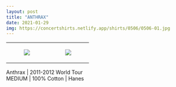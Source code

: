 ```yaml
---
layout: post
title: "ANTHRAX"
date: 2021-01-29
img: https://concertshirts.netlify.app/shirts/0506/0506-01.jpg
---
```




<table style="width:100%;"><tr><td style="vertical-align:top;">
      <figure class="tmblr-full" data-orig-height="2048" data-orig-width="1365" data-orig-src="https://concertshirts.netlify.app/shirts/0506/0506-01.jpg"><img src="https://64.media.tumblr.com/9eb313548d4b31ed7a811488571f9917/25e964bcc0cde1d3-a5/s540x810/2d5d57eb79f860f205ef2aebaa93979f994231a9.jpg" data-orig-height="2048" data-orig-width="1365" data-orig-src="https://concertshirts.netlify.app/shirts/0506/0506-01.jpg"/></figure></td>
    <td style="vertical-align:top;">
      <figure class="tmblr-full" data-orig-height="2048" data-orig-width="1365" data-orig-src="https://concertshirts.netlify.app/shirts/0506/0506-02.jpg"><img src="https://64.media.tumblr.com/19b80c10b6939f854e5426c24811d127/25e964bcc0cde1d3-95/s540x810/cc5f878f412ed561261bd26ffd16f296df87ada3.jpg" data-orig-height="2048" data-orig-width="1365" data-orig-src="https://concertshirts.netlify.app/shirts/0506/0506-02.jpg"/></figure></td>
  </tr></table><p>
  Anthrax | 2011-2012 World Tour<br/>MEDIUM | 100% Cotton | Hanes
</p>
